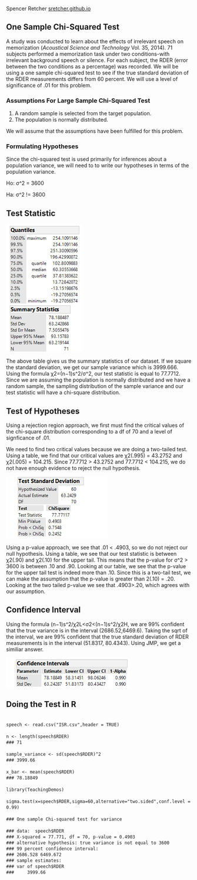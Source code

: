 
Spencer Retcher
[sretcher.github.io](https://github.com/sretcher/sretcher.github.io)

## One Sample Chi-Squared Test
A study was conducted to learn about the effects of irrelevant speech on memorization (*Acoustical Science and Technology* Vol. 35, 2014). 71 subjects performed a memorization task under two conditions-with irrelevant background speech or silence. For each subject, the RDER (error between the two conditions as a percentage) was recorded. We will be using a one sample chi-squared test to see if the true standard deviation of the RDER measurements differs from 60 percent. We will use a level of significance of .01 for this problem.

### Assumptions For Large Sample Chi-Squared Test

1. A random sample is selected from the target population.
2. The population is normally distributed.

We will assume that the assumptions have been fulfilled for this problem.

### Formulating Hypotheses

Since the chi-squared test is used primarily for inferences about a population variance, we will need to to write our hypotheses in terms of the population variance. 

Ho: σ^2 = 3600

Ha: σ^2 != 3600

## Test Statistic

![summary](distribution-speech.png)

The above table gives us the summary statistics of our dataset. If we square the standard deviation, we get our sample variance which is 3999.666. Using the formula χ2=(n−1)s^2/σ^2, our test statistic is equal to 77.7712. Since we are assuming the population is normally distributed and we have a random sample, the sampling distribution of the sample variance and our test statistic will have a chi-square distribution. 

## Test of Hypotheses

Using a rejection region approach, we first must find the critical values of the chi-square distribution corresponding to a df of 70 and a level of signficance of .01. 

We need to find two critical values because we are doing a two-tailed test. Using a table, we find that our critical values are  χ2(.995) = 43.2752 and  χ2(.005) = 104.215. Since 77.7712 > 43.2752 and 77.7712 < 104.215, we do not have enough evidence to reject the null hypothesis.


![test](test.png)

Using a p-value approach, we see that .01 < .4903, so we do not reject our null hypothesis. Using a table, we see that our test statistic is between χ2(.90) and χ2(.10) for the upper tail. This means that the p-value for σ^2 > 3600 is between .10 and .90. Looking at our table, we see that the p-value for the upper tail test is indeed more than .10. Since this is a two-tail test, we can make the assumption that the p-value is greater than 2(.10) = .20. Looking at the two tailed p-value we see that .4903>.20, which agrees with our assumption. 


## Confidence Interval

Using the formula (n−1)s^2/χ2L<σ2<(n−1)s^2/χ2H, we are 99% confident that the true variance is in the interval (2686.52,6469.6). Taking the sqrt of the interval, we are 99% confident that the true standard deviation of RDER measurements is in the interval (51.8317, 80.4343). Using JMP, we get a similiar answer. 

![ci](confidence-interval.png)

## Doing the Test in R

```

speech <- read.csv("ISR.csv",header = TRUE)

n <- length(speech$RDER)
### 71

sample_variance <- sd(speech$RDER)^2
### 3999.66

x_bar <- mean(speech$RDER)
### 78.18849

library(TeachingDemos)

sigma.test(x=speech$RDER,sigma=60,alternative="two.sided",conf.level = 0.99)

### One sample Chi-squared test for variance

### data:  speech$RDER
### X-squared = 77.771, df = 70, p-value = 0.4903
### alternative hypothesis: true variance is not equal to 3600
### 99 percent confidence interval:
### 2686.528 6469.672
### sample estimates:
### var of speech$RDER 
###     3999.66 





```






